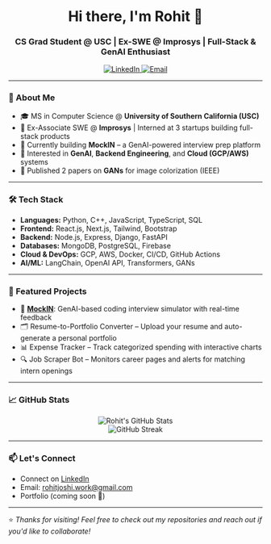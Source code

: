<h1 align="center">Hi there, I'm Rohit 👋</h1>
<h3 align="center">CS Grad Student @ USC | Ex-SWE @ Improsys | Full-Stack & GenAI Enthusiast</h3>

<p align="center">
  <a href="https://linkedin.com/in/rohit-joshi6" target="_blank">
    <img alt="LinkedIn" src="https://img.shields.io/badge/-LinkedIn-blue?logo=linkedin&style=flat&logoColor=white">
  </a>
  <a href="mailto:rohitjoshi.work@gmail.com">
    <img alt="Email" src="https://img.shields.io/badge/-Email-c14438?style=flat&logo=Gmail&logoColor=white">
  </a>
</p>

---

### 🚀 About Me

- 🎓 MS in Computer Science @ **University of Southern California (USC)**
- 💼 Ex-Associate SWE @ **Improsys** | Interned at 3 startups building full-stack products
- 🔭 Currently building **MockIN** – a GenAI-powered interview prep platform
- 🧠 Interested in **GenAI**, **Backend Engineering**, and **Cloud (GCP/AWS)** systems
- 📝 Published 2 papers on **GANs** for image colorization (IEEE)

---

### 🛠️ Tech Stack

- **Languages:** Python, C++, JavaScript, TypeScript, SQL
- **Frontend:** React.js, Next.js, Tailwind, Bootstrap
- **Backend:** Node.js, Express, Django, FastAPI
- **Databases:** MongoDB, PostgreSQL, Firebase
- **Cloud & DevOps:** GCP, AWS, Docker, CI/CD, GitHub Actions
- **AI/ML:** LangChain, OpenAI API, Transformers, GANs

---

### 📌 Featured Projects

- 🧠 [**MockIN**](https://github.com/rohitjoshi6/MockIN): GenAI-based coding interview simulator with real-time feedback  
- 🗂️ Resume-to-Portfolio Converter – Upload your resume and auto-generate a personal portfolio  
- 📊 Expense Tracker – Track categorized spending with interactive charts  
- 🔍 Job Scraper Bot – Monitors career pages and alerts for matching intern openings

---

### 📈 GitHub Stats

<p align="center">
  <img src="https://github-readme-stats.vercel.app/api?username=rohitjoshi6&show_icons=true&theme=default&hide_title=true" alt="Rohit's GitHub Stats" />
  <br />
  <img src="https://streak-stats.demolab.com/?user=rohitjoshi6" alt="GitHub Streak" />
</p>

---

### 📫 Let's Connect

- Connect on [LinkedIn](https://linkedin.com/in/rohit-joshi6)
- Email: rohitjoshi.work@gmail.com  
- Portfolio (coming soon 🚧)

---

⭐ *Thanks for visiting! Feel free to check out my repositories and reach out if you'd like to collaborate!*
